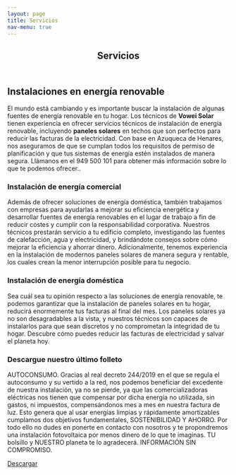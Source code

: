 ```yaml
---
layout: page
title: Servicios
nav-menu: true
---
```


<!-- Main -->
<div id="main" class="alt">

<!-- One -->
<section id="one">
	<div class="inner">
		<header class="major">
			<h1>Servicios</h1>
		</header>

<!-- Content -->
<h2 id="content">Instalaciones en energía renovable</h2>
<p>El mundo está cambiando y es importante buscar la instalación de algunas fuentes de energía renovable en tu hogar. Los técnicos de <strong>Vowei Solar</strong> tienen experiencia en ofrecer servicios técnicos de instalación de energía renovable, incluyendo <strong>paneles solares</strong> en techos que son perfectos para reducir las facturas de la electricidad. Con base en Azuqueca de Henares, nos aseguramos de que se cumplan todos los requisitos de permiso de planificación y que tus sistemas de energía estén instalados de manera segura. Llámanos en el 949 500 101 para obtener más información sobre lo que te podemos ofrecer..</p>
<div class="row">
	<div class="6u 12u$(small)">
		<h3>Instalación de energía comercial</h3>
		<p>Además de ofrecer soluciones de energía doméstica, también trabajamos con empresas para ayudarlas a mejorar su eficiencia energética y desarrollar fuentes de energía renovables en el lugar de trabajo a fin de reducir costes y cumplir con la responsabilidad corporativa. Nuestros técnicos prestarán servicio a tu edificio completo, investigando las fuentes de calefacción, agua y electricidad, y brindándote consejos sobre cómo mejorar la eficiencia y ahorrar dinero. Adicionalmente, tenemos experiencia en la instalación de modernos paneles solares de manera segura y rentable, los cuales crean la menor interrupción posible para tu negocio.</p>
	</div>
	<div class="6u$ 12u$(small)">
		<h3>Instalación de energía doméstica</h3>
		<p>Sea cuál sea tu opinión respecto a las soluciones de energía renovable, te podemos garantizar que la instalación de paneles solares en tu hogar, reducirá enormemente tus facturas al final del mes. Los paneles solares ya no son desagradables a la vista, y nuestros técnicos son capaces de instalarlos para que sean discretos y no comprometan la integridad de tu hogar. Descubre cómo puedes reducir las facturas de electricidad y salvar el planeta hoy.</p>
	</div>
	<div class="6u$ 12u$(small)">
		<h3>Descargue nuestro último folleto</h3>
		<p>AUTOCONSUMO. 
		Gracias al real decreto 244/2019 en el que se regula el autoconsumo y su vertido a la red, nos podemos beneficiar del excedente de nuestra instalación, ya no se pierde, ya que las comercializadoras eléctricas nos tienen que compensar por dicha energía no utilizada, sin gastos, ni impuestos, compensándonos mes a mes en nuestra factura de luz.
		Esto genera que al usar energías limpias y rápidamente amortizables cumplamos dos objetivos fundamentales, SOSTENIBILIDAD Y AHORRO.
		Por todo ello no dudes en ponerte en contacto con nosotros y te propondremos una instalación fotovoltaica por menos dinero de lo que te imaginas.
		TU bolsillo y NUESTRO planeta te lo agradecerá.
		INFORMACIÓN SIN COMPROMISO.
		</p>
		<a href="descargas/folleto II voweisolar.pdf" download>Descargar</a>
	</div>
</div>

</div>
</section>

</div>
